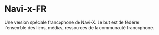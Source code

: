 Navi-x-FR
=========

Une version spéciale francophone de Navi-X. Le but est de fédérer l'ensemble des liens, médias, ressources de la communauté francophone.
